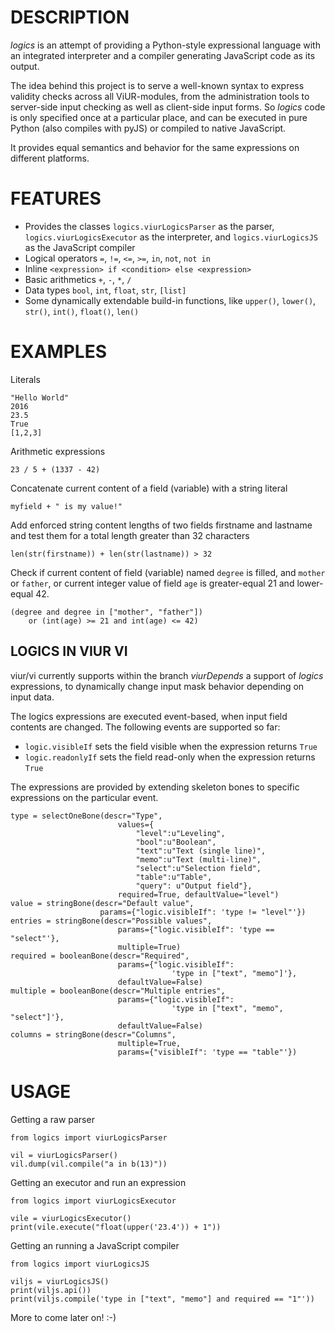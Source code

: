 # DESCRIPTION #

*logics* is an attempt of providing a Python-style expressional language with
an integrated interpreter and a compiler generating JavaScript code as its
output.

The idea behind this project is to serve a well-known syntax to express validity
checks across all ViUR-modules, from the administration tools to server-side
input checking as well as client-side input forms. So *logics* code is only
specified once at a particular place, and can be executed in pure Python (also
compiles with pyJS) or compiled to native JavaScript.

It provides equal semantics and behavior for the same expressions on different
platforms.

# FEATURES #

- Provides the classes `logics.viurLogicsParser` as the parser,
  `logics.viurLogicsExecutor` as the interpreter, and
  `logics.viurLogicsJS` as the JavaScript compiler
- Logical operators `=`, `!=`, `<=`, `>=`, `in`, `not`, `not in`
- Inline `<expression> if <condition> else <expression>`
- Basic arithmetics `+`, `-`, `*`, `/`
- Data types `bool`, `int`, `float`, `str`, `[list]`
- Some dynamically extendable build-in functions, like
  `upper()`, `lower()`, `str()`, `int()`, `float()`, `len()`

# EXAMPLES #

Literals

	"Hello World"
	2016
	23.5
	True
	[1,2,3]

Arithmetic expressions

	23 / 5 + (1337 - 42)

Concatenate current content of a field (variable) with a string literal

	myfield + " is my value!"

Add enforced string content lengths of two fields firstname and lastname
and test them for a total length greater than 32 characters

	len(str(firstname)) + len(str(lastname)) > 32

Check if current content of field (variable) named `degree` is filled,
and `mother` or `father`, or current integer value of field `age` is
greater-equal 21 and lower-equal 42.

	(degree and degree in ["mother", "father"])
		or (int(age) >= 21 and int(age) <= 42)

## LOGICS IN VIUR VI ##

viur/vi currently supports within the branch *viurDepends* a support of
*logics* expressions, to dynamically change input mask behavior depending
on input data.

The logics expressions are executed event-based, when input field contents
are changed. The following events are supported so far:

- `logic.visibleIf` sets the field visible when the expression returns `True`
- `logic.readonlyIf` sets the field read-only when the expression returns `True`

The expressions are provided by extending skeleton bones to specific expressions
on the particular event.

	type = selectOneBone(descr="Type",
							values={
								"level":u"Leveling",
		                        "bool":u"Boolean",
		                        "text":u"Text (single line)",
		                        "memo":u"Text (multi-line)",
		                        "select":u"Selection field",
		                        "table":u"Table",
		                        "query": u"Output field"},
	                        required=True, defaultValue="level")
	value = stringBone(descr="Default value",
						params={"logic.visibleIf": 'type != "level"'})
	entries = stringBone(descr="Possible values",
							params={"logic.visibleIf": 'type == "select"'},
							multiple=True)
	required = booleanBone(descr="Required",
							params={"logic.visibleIf":
										'type in ["text", "memo"]'},
							defaultValue=False)
	multiple = booleanBone(descr="Multiple entries",
							params={"logic.visibleIf":
										'type in ["text", "memo", "select"]'},
							defaultValue=False)
	columns = stringBone(descr="Columns",
							multiple=True,
							params={"visibleIf": 'type == "table"'})

# USAGE #

Getting a raw parser

	from logics import viurLogicsParser

	vil = viurLogicsParser()
	vil.dump(vil.compile("a in b(13)"))

Getting an executor and run an expression

	from logics import viurLogicsExecutor

	vile = viurLogicsExecutor()
	print(vile.execute("float(upper('23.4')) + 1"))

Getting an running a JavaScript compiler

	from logics import viurLogicsJS

	viljs = viurLogicsJS()
	print(viljs.api())
	print(viljs.compile('type in ["text", "memo"] and required == "1"'))

More to come later on! :-)